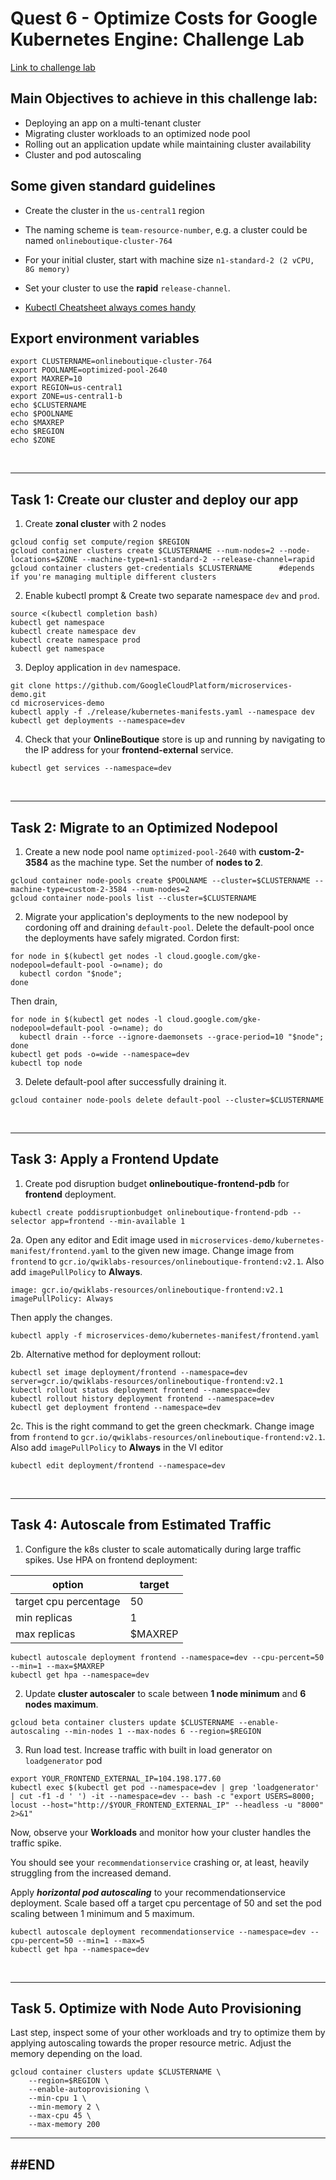 # Quest 6 - Optimize Costs for Google Kubernetes Engine: Challenge Lab
[Link to challenge lab](https://www.cloudskillsboost.google/focuses/16327?parent=catalog)<br>

## Main Objectives to achieve in this challenge lab:
- Deploying an app on a multi-tenant cluster
- Migrating cluster workloads to an optimized node pool
- Rolling out an application update while maintaining cluster availability
- Cluster and pod autoscaling

## Some given standard guidelines
- Create the cluster in the `us-central1` region

- The naming scheme is `team-resource-number`, e.g. a cluster could be named `onlineboutique-cluster-764`

- For your initial cluster, start with machine size `n1-standard-2 (2 vCPU, 8G memory)`

- Set your cluster to use the **rapid** `release-channel`.

- [Kubectl Cheatsheet always comes handy](https://kubernetes.io/docs/reference/kubectl/cheatsheet/)

## Export environment variables
```
export CLUSTERNAME=onlineboutique-cluster-764
export POOLNAME=optimized-pool-2640
export MAXREP=10
export REGION=us-central1
export ZONE=us-central1-b
echo $CLUSTERNAME
echo $POOLNAME
echo $MAXREP
echo $REGION
echo $ZONE
```
<br>

---
## Task 1: Create our cluster and deploy our app
1. Create **zonal cluster** with 2 nodes 
```
gcloud config set compute/region $REGION
gcloud container clusters create $CLUSTERNAME --num-nodes=2 --node-locations=$ZONE --machine-type=n1-standard-2 --release-channel=rapid
gcloud container clusters get-credentials $CLUSTERNAME      #depends if you're managing multiple different clusters
```

2. Enable kubectl prompt & Create two separate namespace `dev` and `prod`.
```
source <(kubectl completion bash)
kubectl get namespace
kubectl create namespace dev
kubectl create namespace prod
kubectl get namespace
```

3. Deploy application in `dev` namespace.
```
git clone https://github.com/GoogleCloudPlatform/microservices-demo.git
cd microservices-demo
kubectl apply -f ./release/kubernetes-manifests.yaml --namespace dev
kubectl get deployments --namespace=dev
```

4. Check that your **OnlineBoutique** store is up and running by navigating to the IP address for your **frontend-external** service.
```
kubectl get services --namespace=dev
```
<br>

---
## Task 2: Migrate to an Optimized Nodepool
1. Create a new node pool name `optimized-pool-2640` with **custom-2-3584** as the machine type. Set the number of **nodes to 2**.
```
gcloud container node-pools create $POOLNAME --cluster=$CLUSTERNAME --machine-type=custom-2-3584 --num-nodes=2
gcloud container node-pools list --cluster=$CLUSTERNAME
```

2. Migrate your application's deployments to the new nodepool by cordoning off and draining `default-pool`. Delete the default-pool once the deployments have safely migrated. Cordon first:
```
for node in $(kubectl get nodes -l cloud.google.com/gke-nodepool=default-pool -o=name); do
  kubectl cordon "$node";
done
```
Then drain,
```
for node in $(kubectl get nodes -l cloud.google.com/gke-nodepool=default-pool -o=name); do
  kubectl drain --force --ignore-daemonsets --grace-period=10 "$node";
done
kubectl get pods -o=wide --namespace=dev
kubectl top node
```

3. Delete default-pool after successfully draining it.
```
gcloud container node-pools delete default-pool --cluster=$CLUSTERNAME
```
<br>

---
## Task 3: Apply a Frontend Update
1. Create pod disruption budget **onlineboutique-frontend-pdb** for **frontend** deployment.
```
kubectl create poddisruptionbudget onlineboutique-frontend-pdb --selector app=frontend --min-available 1
```

2a. Open any editor and Edit image used in `microservices-demo/kubernetes-manifest/frontend.yaml` to the given new image. Change image from `frontend` to `gcr.io/qwiklabs-resources/onlineboutique-frontend:v2.1`. Also add `imagePullPolicy` to **Always**.
```
image: gcr.io/qwiklabs-resources/onlineboutique-frontend:v2.1
imagePullPolicy: Always
```
Then apply the changes.
```
kubectl apply -f microservices-demo/kubernetes-manifest/frontend.yaml
```

2b. Alternative method for deployment rollout:
```
kubectl set image deployment/frontend --namespace=dev server=gcr.io/qwiklabs-resources/onlineboutique-frontend:v2.1
kubectl rollout status deployment frontend --namespace=dev
kubectl rollout history deployment frontend --namespace=dev
kubectl get deployment frontend --namespace=dev
```

2c. This is the right command to get the green checkmark. Change image from `frontend` to `gcr.io/qwiklabs-resources/onlineboutique-frontend:v2.1`. Also add `imagePullPolicy` to **Always** in the VI editor
```
kubectl edit deployment/frontend --namespace=dev
```
<br>

---
## Task 4: Autoscale from Estimated Traffic
1. Configure the k8s cluster to scale automatically during large traffic spikes. Use HPA on frontend deployment:

|option|target|
|-|-|
|target cpu percentage|50|
|min replicas|1|
|max replicas|$MAXREP|

```
kubectl autoscale deployment frontend --namespace=dev --cpu-percent=50 --min=1 --max=$MAXREP
kubectl get hpa --namespace=dev
```
2. Update **cluster autoscaler** to scale between **1 node minimum** and **6 nodes maximum**.
```
gcloud beta container clusters update $CLUSTERNAME --enable-autoscaling --min-nodes 1 --max-nodes 6 --region=$REGION
```

3. Run load test. Increase traffic with built in load generator on `loadgenerator` pod
```
export YOUR_FRONTEND_EXTERNAL_IP=104.198.177.60
kubectl exec $(kubectl get pod --namespace=dev | grep 'loadgenerator' | cut -f1 -d ' ') -it --namespace=dev -- bash -c "export USERS=8000; locust --host="http://$YOUR_FRONTEND_EXTERNAL_IP" --headless -u "8000" 2>&1"
```
Now, observe your **Workloads** and monitor how your cluster handles the traffic spike.

You should see your `recommendationservice` crashing or, at least, heavily struggling from the increased demand.

Apply ***horizontal pod autoscaling*** to your recommendationservice deployment. Scale based off a target cpu percentage of 50 and set the pod scaling between 1 minimum and 5 maximum.
```
kubectl autoscale deployment recommendationservice --namespace=dev --cpu-percent=50 --min=1 --max=5
kubectl get hpa --namespace=dev
```
<br>

---
## Task 5. Optimize with Node Auto Provisioning
Last step, inspect some of your other workloads and try to optimize them by applying autoscaling towards the proper resource metric. Adjust the memory depending on the load.
```
gcloud container clusters update $CLUSTERNAME \
    --region=$REGION \
    --enable-autoprovisioning \
    --min-cpu 1 \
    --min-memory 2 \
    --max-cpu 45 \
    --max-memory 200
```

---
##END
---